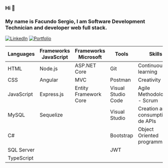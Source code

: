 ### Hi 👋

### My name is Facundo Sergio, I am Software Development Technician and developer web full stack.
[![LinkedIn](https://img.shields.io/badge/-LinkedIn-0077B5?style=for-the-badge&logo=linkedin&logoColor=white)](https://www.linkedin.com/in/facundo-sergio/)
[![Portfolio](https://img.shields.io/badge/-Portfolio-0077B5?style=for-the-badge&logo=portfolio&logoColor=white)](https://portfolio-fs.up.railway.app/)

Languages | Frameworks JavaScript | Frameworks Microsoft | Tools | Skills
--- | --- | --- | --- | ---
HTML | Node.js | ASP.NET Core | Git | Continuous learning
CSS | Angular | MVC  | Postman | Creativity
JavaScript | Express.js | Entity Framework Core | Visual Studio Code | Agile Methodologies - Scrum
MySQL | Sequelize | | Visual Studio | Creation and consumption de APIs
C# | | | Bootstrap | Object Oriented programming
SQL Server | | | JWT | 
TypeScript | | | | 

